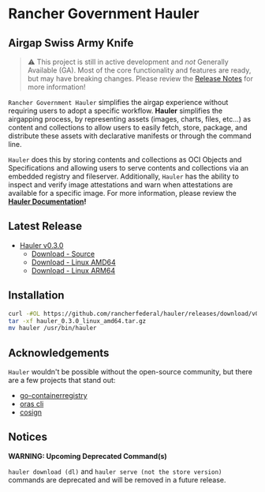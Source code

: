 # Rancher Government Hauler

## Airgap Swiss Army Knife

> ⚠️ This project is still in active development and *not* Generally Available (GA). Most of the core functionality and features are ready, but  may have breaking changes. Please review the [Release Notes](https://github.com/rancherfederal/hauler/releases) for more information!

`Rancher Government Hauler` simplifies the airgap experience without requiring users to adopt a specific workflow. **Hauler** simplifies the airgapping process, by representing assets (images, charts, files, etc...) as content and collections to allow users to easily fetch, store, package, and distribute these assets with declarative manifests or through the command line.

`Hauler` does this by storing contents and collections as OCI Objects and Specifications and allowing users to serve contents and collections via an embedded registry and fileserver. Additionally, `Hauler` has the ability to inspect and verify image attestations and warn when attestations are available for a specific image. For more information, please review the **[Hauler Documentation](https://rancherfederal.github.io/hauler-docs)!**

## Latest Release
* [Hauler v0.3.0](https://github.com/rancherfederal/hauler/releases/tag/v0.3.0)
  * [Download - Source](https://github.com/rancherfederal/hauler/archive/refs/tags/v0.3.0.zip)
  * [Download - Linux AMD64](https://github.com/rancherfederal/hauler/releases/download/v0.3.0/hauler_0.3.0_linux_amd64.tar.gz)
  * [Download - Linux ARM64](https://github.com/rancherfederal/hauler/releases/download/v0.3.0/hauler_0.3.0_linux_arm64.tar.gz)

## Installation

```bash
curl -#OL https://github.com/rancherfederal/hauler/releases/download/v0.3.0/hauler_0.3.0_linux_amd64.tar.gz
tar -xf hauler_0.3.0_linux_amd64.tar.gz
mv hauler /usr/bin/hauler
```

## Acknowledgements

`Hauler` wouldn't be possible without the open-source community, but there are a few projects that stand out:
* [go-containerregistry](https://github.com/google/go-containerregistry)
* [oras cli](https://github.com/oras-project/oras)
* [cosign](https://github.com/sigstore/cosign)

## Notices
**WARNING: Upcoming Deprecated Command(s)**

`hauler download (dl)` and `hauler serve (not the store version)` commands are deprecated and will be removed in a future release.